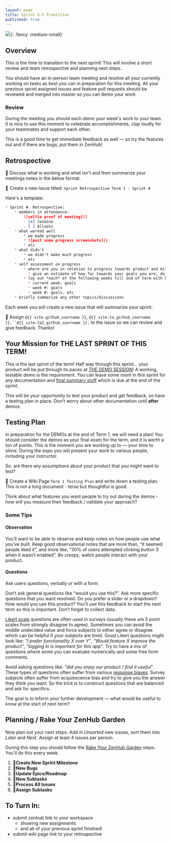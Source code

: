 ```yaml
---
layout: page
title: Sprint 4-5 Transition
published: true
---
```



![](img/readyplayer1.gif){: .fancy .medium-small}


## Overview 

This is the time to transition to the next sprint!  This will involve a short review and team retrospective and planning next steps. 

You should have an in-person team meeting and resolve all your currently working on tasks as best you can in preparation for this meeting.  All your previous sprint assigned issues and feature pull requests should be reviewed and merged into master so you can demo your work.


### Review

During the meeting you should each demo your week's work to your team. It is nice to use this moment to celebrate accomplishments, clap loudly for your teammates and support each other.

This is a good time to get immediate feedback as well — so try the features out and if there are bugs, put them in ZenHub!

## Retrospective 

🚀 Discuss what is working and what isn't and then summarize your meetings notes in the below format.

🚀 Create a new Issue titled:  `Sprint Retrospective Term 1 - Sprint #`

Here's a template:

```markdown
* Sprint #_ Retrospective: 
    * members in attendance:
        ![selfie proof of meeting]()
        - [x] Jasmine
        - [ ] Alladin
    * what worked well
        * we made progress
        * ![post some progress screenshots]()
        * etc
    * what didn't
        * we didn't make much progress
        * etc
    * self assessment on progress
        * where are you in relation to progress towards product and milestones? 
          * give an estimate of how far towards your goals you are, do you think you're on track? 
        * lay out *each* of the following weeks till end of term with brief goals for each
          * current week: goals
          * week #: goals
          * week #: goals, etc
    * briefly summarize any other topics/discussions
```

Each week you will create a new issue that will summarize your sprint. 

🚀 Assign `@{{ site.github_username }}`, `@{{ site.ta_github_username }},``@{{ site.ta2_github_username }},` to the issue so we can review and give feedback. Thanks!  


## Your Mission for THE LAST SPRINT OF THIS TERM!

This is the last sprint of the term!  Half way through this sprint... your product will be put through its paces at [THE DEMO SESSION](t1-demos)! A working, testable demo is the requirement.  You can leave some room in this sprint for any documentation and [final summary stuff](t1-summary) which is due at the end of the sprint.

This will be your opportunity to test your product and get feedback, so have a testing plan in place.  Don't worry about other documentation until **after** demos.

## Testing Plan 

In preparation for the DEMOs at the end of Term 1, we will need a plan!  You should consider the demos as your final exam for the term, and it is worth a ton of points. This is the moment you are working up to — your time to shine.  During the expo you will present your work to various people, including your instructor.

So, are there any assumptions about your product that you might want to test?  

🚀 Create a Wiki Page `Term 1 Testing Plan` and write down a testing plan.  This is not a long document - terse but thoughtful is good.

Think about what features you want people to try out during the demos - how will you measure their feedback / validate your approach? 

### Some Tips

#### Observation
You’ll want to be able to observe and keep notes on how people use what you’ve built. Keep good observational notes that are more than, “it seemed people liked it”, and more like, “30% of users attempted clicking button 3 when it wasn’t enabled”. *Be creepy*, watch people interact with your product.

#### Questions

Ask users questions, verbally or with a form.

Don’t ask general questions like “would you use this?”. Ask more specific questions that you want resolved. Do you prefer a slider or a dropdown? How would you use this product? You’ll use this feedback to start the next term so this is important. Don’t forget to collect data. 

[Likert scale](https://en.wikipedia.org/wiki/Likert_scale) questions are often used in surveys (usually these are 5 point scales from strongly disagree to agree).  Sometimes you can avoid the middle undecided value and force subjects to either agree or disagree which can be helpful if your subjects are timid. Good Likert questions might look like:  *"I prefer functionality X over Y"*, *"Would feature X improve the product"*, *"logging in is important for this app"*.  Try to have a mix of questions where some you can evaluate numerically and some free form comments.

Avoid asking questions like: *"did you enjoy our product / find it useful"*.  These types of questions often suffer from various [response biases](https://en.wikipedia.org/wiki/Response_bias).  Survey subjects often suffer from acquiescence bias and try to give you the answer they think you want. So the trick is to construct questions that are balanced and ask for specifics.

The goal is to inform your further development — what would be useful to know at the start of next term?  

## Planning / Rake Your ZenHub Garden

Now plan out your next steps.  Add in *Unsorted* new issues, sort them into *Later* and *Next*.  Assign at least 4 issues per person.

During this step you should follow the [Rake Your ZenHub Garden](wiring-start-sprint#rake-your-zenhub-garden) steps. You'll do this every week.

1. 🚀**Create New Sprint Milestone**
1. 🚀**New Bugs**
1. 🚀**Update Epics/Roadmap**
1. 🚀**New Subtasks**
1. 🚀**Process All Issues**
1. 🚀**Assign Subtasks**



## To Turn In:
* submit zenhub link to your workspace
    * showing new assignments
    * and all of your previous sprint finished!
* submit wiki page link to your retrospective